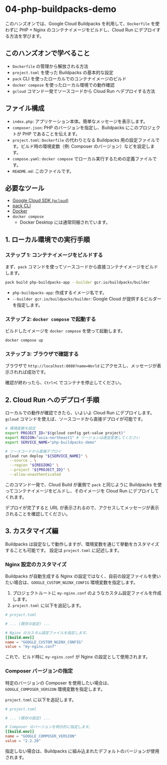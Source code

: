 # 04-php-buildpacks-demo

このハンズオンでは、Google Cloud Buildpacks を利用して、`Dockerfile` を使わずに PHP + Nginx のコンテナイメージをビルドし、Cloud Run にデプロイする方法を学びます。

## このハンズオンで学べること

- `Dockerfile` の管理から解放される方法
- `project.toml` を使った Buildpacks の基本的な設定
- `pack` CLI を使ったローカルでのコンテナイメージのビルド
- `docker compose` を使ったローカル環境での動作確認
- `gcloud` コマンド一発でソースコードから Cloud Run へデプロイする方法

## ファイル構成

- `index.php`: アプリケーション本体。簡単なメッセージを表示します。
- `composer.json`: PHP のバージョンを指定し、Buildpacks にこのプロジェクトが PHP であることを伝えます。
- `project.toml`: `Dockerfile` の代わりとなる Buildpacks 用の設定ファイルです。ビルド時の環境変数（例: Composer のバージョン）などを設定します。
- `compose.yaml`: `docker compose` でローカル実行するための定義ファイルです。
- `README.md`: このファイルです。

## 必要なツール

- [Google Cloud SDK (`gcloud`)](https://cloud.google.com/sdk/docs/install?hl=ja)
- [pack CLI](https://buildpacks.io/docs/install/)
- [Docker](https://docs.docker.com/engine/install/)
- `docker compose`
  - Docker Desktop には通常同梱されています。

## 1. ローカル環境での実行手順

### ステップ 1: コンテナイメージをビルドする

まず、`pack` コマンドを使ってソースコードから直接コンテナイメージをビルドします。

```bash
pack build php-buildpacks-app --builder gcr.io/buildpacks/builder
```

- `php-buildpacks-app`: 作成するイメージ名です。
- `--builder gcr.io/buildpacks/builder`: Google Cloud が提供するビルダーを指定します。

### ステップ 2: `docker compose` で起動する

ビルドしたイメージを `docker compose` を使って起動します。

```bash
docker compose up
```

### ステップ 3: ブラウザで確認する

ブラウザで `http://localhost:8080?name=World` にアクセスし、メッセージが表示されれば成功です。

確認が終わったら、`Ctrl+C` でコンテナを停止してください。

## 2. Cloud Run へのデプロイ手順

ローカルでの動作が確認できたら、いよいよ Cloud Run にデプロイします。
`gcloud` コマンドを使えば、ソースコードから直接デプロイが可能です。

```bash
# 環境変数を設定
export PROJECT_ID="$(gcloud config get-value project)"
export REGION="asia-northeast1" # リージョンは適宜変更してください
export SERVICE_NAME="php-buildpacks-demo"

# ソースコードから直接デプロイ
gcloud run deploy "${SERVICE_NAME}" \
  --source . \
  --region "${REGION}" \
  --project "${PROJECT_ID}" \
  --allow-unauthenticated
```

このコマンド一発で、Cloud Build が裏側で `pack` と同じように Buildpacks を使ってコンテナイメージをビルドし、そのイメージを Cloud Run にデプロイしてくれます。

デプロイが完了すると URL が表示されるので、アクセスしてメッセージが表示されることを確認してください。

## 3. カスタマイズ編

Buildpacks は設定なしで動作しますが、環境変数を通じて挙動をカスタマイズすることも可能です。
設定は `project.toml` に記述します。

### Nginx 設定のカスタマイズ

Buildpacks が自動生成する Nginx の設定ではなく、自前の設定ファイルを使いたい場合は、`GOOGLE_CUSTOM_NGINX_CONFIG` 環境変数を指定します。

1.  プロジェクトルートに `my-nginx.conf` のようなカスタム設定ファイルを作成します。
2.  `project.toml` に以下を追記します。

```toml
# project.toml

# ... (既存の設定) ...

# Nginx のカスタム設定ファイルを指定します。
[[build.env]]
name = "GOOGLE_CUSTOM_NGINX_CONFIG"
value = "my-nginx.conf"
```

これで、ビルド時に `my-nginx.conf` が Nginx の設定として使用されます。

### Composer バージョンの指定

特定のバージョンの Composer を使用したい場合は、`GOOGLE_COMPOSER_VERSION` 環境変数を指定します。

`project.toml` に以下を追記します。

```toml
# project.toml

# ... (既存の設定) ...

# Composer のバージョンを明示的に指定します。
[[build.env]]
name = "GOOGLE_COMPOSER_VERSION"
value = "2.2.20"
```

指定しない場合は、Buildpacks に組み込まれたデフォルトのバージョンが使用されます。